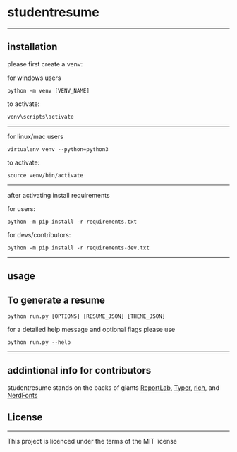 # studentresume

---

## installation

please first create a venv:

for windows users

```console
python -m venv [VENV_NAME]
```

to activate:

```console
venv\scripts\activate
```

---

for linux/mac users

```console
virtualenv venv --python=python3
```

to activate:

```console
source venv/bin/activate
```

---

after activating install requirements

for users:

```console
python -m pip install -r requirements.txt
```

for devs/contributors:

```console
python -m pip install -r requirements-dev.txt
```

---

## usage

## To generate a resume

```console
python run.py [OPTIONS] [RESUME_JSON] [THEME_JSON]
```

for a detailed help message and optional flags please use

```console
python run.py --help
```

---

## addintional info for contributors

studentresume stands on the backs of giants [ReportLab](https://docs.reportlab.com/reportlab/userguide), [Typer](https://typer.tiangolo.com/), [rich](https://docs.reportlab.com/reportlab/userguide), and [NerdFonts](https://www.nerdfonts.com/#home)

## License

---

This project is licenced under the terms of the MIT license
